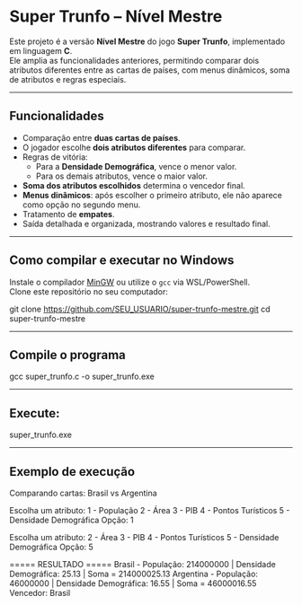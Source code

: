 # Super Trunfo – Nível Mestre

Este projeto é a versão **Nível Mestre** do jogo **Super Trunfo**, implementado em linguagem **C**.  
Ele amplia as funcionalidades anteriores, permitindo comparar dois atributos diferentes entre as cartas de países, com menus dinâmicos, soma de atributos e regras especiais.

---

## Funcionalidades

- Comparação entre **duas cartas de países**.
- O jogador escolhe **dois atributos diferentes** para comparar.
- Regras de vitória:
  - Para a **Densidade Demográfica**, vence o menor valor.
  - Para os demais atributos, vence o maior valor.
- **Soma dos atributos escolhidos** determina o vencedor final.
- **Menus dinâmicos**: após escolher o primeiro atributo, ele não aparece como opção no segundo menu.
- Tratamento de **empates**.
- Saída detalhada e organizada, mostrando valores e resultado final.

---

## Como compilar e executar no Windows

 Instale o compilador [MinGW](http://mingw-w64.org) ou utilize o `gcc` via WSL/PowerShell.  
 Clone este repositório no seu computador:

   
   git clone https://github.com/SEU_USUARIO/super-trunfo-mestre.git
   cd super-trunfo-mestre

---

## Compile o programa

gcc super_trunfo.c -o super_trunfo.exe

---

## Execute:

super_trunfo.exe

---

## Exemplo de execução

Comparando cartas: Brasil vs Argentina

Escolha um atributo:
1 - População
2 - Área
3 - PIB
4 - Pontos Turísticos
5 - Densidade Demográfica
Opção: 1

Escolha um atributo:
2 - Área
3 - PIB
4 - Pontos Turísticos
5 - Densidade Demográfica
Opção: 5

===== RESULTADO =====
Brasil - População: 214000000 | Densidade Demográfica: 25.13 | Soma = 214000025.13
Argentina - População: 46000000 | Densidade Demográfica: 16.55 | Soma = 46000016.55
Vencedor: Brasil

